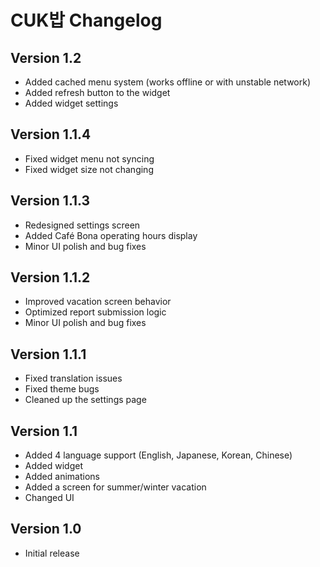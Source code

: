 # CUK밥 Changelog

## Version 1.2
- Added cached menu system (works offline or with unstable network)
- Added refresh button to the widget
- Added widget settings

## Version 1.1.4
- Fixed widget menu not syncing 
- Fixed widget size not changing

## Version 1.1.3
- Redesigned settings screen
- Added Café Bona operating hours display
- Minor UI polish and bug fixes

## Version 1.1.2
- Improved vacation screen behavior
- Optimized report submission logic
- Minor UI polish and bug fixes

## Version 1.1.1
- Fixed translation issues
- Fixed theme bugs
- Cleaned up the settings page

## Version 1.1
- Added 4 language support (English, Japanese, Korean, Chinese)
- Added widget
- Added animations
- Added a screen for summer/winter vacation
- Changed UI

## Version 1.0
- Initial release
